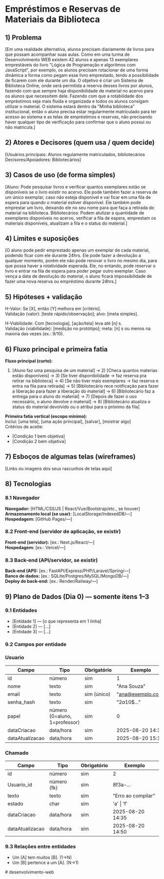 # Empréstimos e Reservas de Materiais da Biblioteca
<!-- EXEMPLO: "Empréstimos e Reservas de Materiais da Biblioteca" -->

## 1) Problema
<!-- Escreva o problema sem falar de telas/tecnologias.
     Responda: Quem sofre? Onde? O que atrapalha? Por que isso importa?
     Em uma realidade alternativa, alunos precisam diariamente de livros para que possam acompanhar suas
     aulas. Como em uma turma de Desenvolvimento WEB existem 42 alunos e apenas 13 exemplares emprestáveis 
     do livro "Lógica de Programação e algoritmos com JavaScript", por exemplo, os alunos precisam rotacionar de uma 
     forma dinâmica a forma como pegam esse livro emprestado, tendo a possibilidade de ficarem com ele 
     durante um dia.
     O objetivo é criar um Sistema de Biblioteca Online, onde será permitida a reserva desses livros por alunos,
     fazendo com que sempre haja disponibilidade de material no acervo para os alunos que necessitem dele. Fazendo com 
     que a rotabilidade dos empréstimos seja mais fluida e organizada e todos os alunos consigam utilizar o material.
     O sistema estará dentro da "Minha biblioteca" institucional, então o aluno precisa estar regularmente matriculado 
     para ter acesso ao sistema e as telas de empréstimos e reservas, não precisando haver qualquer tipo de verificação 
     para confirmar que o aluno possui ou não matricula.
      -->
[Em uma realidade alternativa, alunos precisam diariamente de livros para que possam acompanhar suas
aulas. Como em uma turma de Desenvolvimento WEB existem 42 alunos e apenas 13 exemplares emprestáveis 
do livro "Lógica de Programação e algoritmos com JavaScript", por exemplo, os alunos precisam rotacionar de uma 
forma dinâmica a forma como pegam esse livro emprestado, tendo a possibilidade de ficarem com ele 
durante um dia.
O objetivo é criar um Sistema de Biblioteca Online, onde será permitida a reserva desses livros por alunos,
fazendo com que sempre haja disponibilidade de material no acervo para os alunos que necessitem dele. Fazendo com 
que a rotabilidade dos empréstimos seja mais fluida e organizada e todos os alunos consigam utilizar o material.
O sistema estará dentro da "Minha biblioteca" institucional, então o aluno precisa estar regularmente matriculado 
para ter acesso ao sistema e as telas de empréstimos e reservas, não precisando haver qualquer tipo de verificação 
para confirmar que o aluno possui ou não matricula.]

## 2) Atores e Decisores (quem usa / quem decide)
<!-- Liste papéis (não nomes).
     EXEMPLO:
     Usuários principais: Alunos regulamente matriculados, bibliotecários
     Decisores/Apoiadores: Bibliotecários -->
[Usuários principais: Alunos regulamente matriculados, bibliotecários
Decisores/Apoiadores: Bibliotecários]

## 3) Casos de uso (de forma simples)
<!-- Formato "Ator: ações que pode fazer".
     DICA: Use "Manter (inserir, mostrar, editar, remover)" quando for CRUD.
     EXEMPLO:
     Todos: Logar/deslogar do sistema; Manter dados cadastrais
     Aluno: Pode pesquisar livros e verificar quantos exemplares estão se disponíveis se o livro existir no acervo.
     Ele pode também fazer a reserva de um único exemplar, caso não esteja disponível e vai ficar em uma fila de espera
     para quando o material estiver disponível. Ele também pode emprestar um livro, deixando ele no seu nome para que 
     faça a retirada do material na biblioteca.
     Bibliotecários: Podem atulizar a quantidade de exemplares disponíveis no acervo, verificar a fila de espera, emprestam os materiais disponíveis, atualizam a fila e o status do material. 

      -->
[Aluno: Pode pesquisar livros e verificar quantos exemplares estão se disponíveis se o livro existir no acervo.
Ele pode também fazer a reserva de um único exemplar, caso não esteja disponível e vai ficar em uma fila de espera
para quando o material estiver disponível. Ele também pode emprestar um livro, deixando ele no seu nome para que 
faça a retirada do material na biblioteca.
Bibliotecários: Podem atulizar a quantidade de exemplares disponíveis no acervo, verificar a fila de espera, emprestam os materiais disponíveis, atualizam a fila e o status do material.]

## 4) Limites e suposições
<!-- Simples assim:
     - Limites = regras/prazos/obrigações que você não controla.
     - Suposições = coisas que você espera ter e podem falhar.
     - Plano B = como você segue com a 1ª fatia se algo falhar.

     O aluno pode pedir emprestado apenas um exemplar de cada material, podendo ficar com ele durante 24hrs. Ele pode
     fazer a devolução a qualquer momento, porém ele não pode renovar o livro no mesmo dia, para que possa haver a rotatividade
     esperada. Ele, no entando, pode reservar o livro e entrar na fila de espera para poder pegar outro exemplar. Caso vença a 
     data de devolução do material, o aluno ficará impossibilidade de fazer uma nova reserva ou empréstimo durante 24hrs.
     -->
[O aluno pode pedir emprestado apenas um exemplar de cada material, podendo ficar com ele durante 24hrs. Ele pode
fazer a devolução a qualquer momento, porém ele não pode renovar o livro no mesmo dia, para que possa haver a rotatividade
esperada. Ele, no entando, pode reservar o livro e entrar na fila de espera para poder pegar outro exemplar. Caso vença a 
data de devolução do material, o aluno ficará impossibilidade de fazer uma nova reserva ou empréstimo durante 24hrs.]

## 5) Hipóteses + validação
<!-- Preencha as duas frases abaixo. Simples e direto.
     EXEMPLO Valor: Se o aluno ver sua posição na fila, sente mais controle e conclui melhor a atividade.
     Validação: teste com 5 alunos; sucesso se ≥4 abrem/fecham chamado sem ajuda.
     EXEMPLO Viabilidade: Com app no navegador (HTML/CSS/JS + armazenamento local),
     criar e listar chamados responde em até 1 segundo na maioria das vezes (ex.: 9 de cada 10).
     Validação: medir no protótipo com 30 ações; meta: pelo menos 27 de 30 ações (9/10) em 1s ou menos. -->
H-Valor: Se [X], então [Y] melhora em [critério].  
Validação (valor): [teste rápido/observação]; alvo: [meta simples].

H-Viabilidade: Com [tecnologia], [ação/tela] leva até [n] s.  
Validação (viabilidade): [medição no protótipo]; meta: [n] s ou menos na maioria das vezes (ex.: 9/10).

## 6) Fluxo principal e primeira fatia
<!-- Pense “Entrada → Processo → Saída”.
     Fluxo principal:
     1) Aluno faz uma pesquisa de um material;
     2) Checa quantos materias estão disponíveis;
     3) Se tiver disponibilidade -> faz reserva pra retirar na biblioteca;
     4) Se não tiver mais exemplares -> faz reserva e entra na fila para retirada;
     5) Bibliotecário recebe notificação para fazer a liberação do material;
     6) Faz a entrega para o aluno do material;
     7) Depois de fazer o uso necessário, o aluno devolve o material;
     8) Bibliotecário atualiza o status do material devolvido ou o atribui para o próximo da fila.
 -->
**Fluxo principal (curto):**  
1) [Aluno faz uma pesquisa de um material] → 2) [Checa quantos materias estão disponíveis] → 3) [Se tiver disponibilidade -> faz reserva pra retirar na biblioteca] → 4) [Se não tiver mais exemplares -> faz reserva e entra na fila para retirada] → 5) [Bibliotecário rece notificação para fazer a liberação
para fazer a liberação do material] → 6) [Bibliotecário faz a entrega para o aluno do material] → 7) [Depois de fazer o uso necessário, o aluno devolve o
material] → 8) [Bibliotecário atualiza o status do material devolvido ou o atribui para o próximo da fila]

**Primeira fatia vertical (escopo mínimo):**  
Inclui: [uma tela], [uma ação principal], [salvar], [mostrar algo]  
Critérios de aceite:
- [Condição 1 bem objetiva]
- [Condição 2 bem objetiva]

## 7) Esboços de algumas telas (wireframes)
<!-- Vale desenho no papel (foto), Figma, Excalidraw, etc. Não precisa ser bonito, precisa ser claro.
     EXEMPLO de telas:
     • Login
     • Lista de chamados (ordem + tempo desde criação)
     • Novo chamado (formulário simples)
     • Painel do professor (atender/encerrar)
     EXEMPLO de imagem:
     ![Wireframe - Lista de chamados](img/wf-lista-chamados.png) -->
[Links ou imagens dos seus rascunhos de telas aqui]

## 8) Tecnologias
<!-- Liste apenas o que você REALMENTE pretende usar agora. -->

### 8.1 Navegador
**Navegador:** [HTML/CSS/JS | React/Vue/Bootstrap/etc., se houver]  
**Armazenamento local (se usar):** [LocalStorage/IndexedDB/—]  
**Hospedagem:** [GitHub Pages/—]

### 8.2 Front-end (servidor de aplicação, se existir)
**Front-end (servidor):** [ex.: Next.js/React/—]  
**Hospedagem:** [ex.: Vercel/—]

### 8.3 Back-end (API/servidor, se existir)
**Back-end (API):** [ex.: FastAPI/Express/PHP/Laravel/Spring/—]  
**Banco de dados:** [ex.: SQLite/Postgres/MySQL/MongoDB/—]  
**Deploy do back-end:** [ex.: Render/Railway/—]

## 9) Plano de Dados (Dia 0) — somente itens 1–3
<!-- Defina só o essencial para criar o banco depois. -->

### 9.1 Entidades
<!-- EXEMPLO:
     - Usuario — pessoa que usa o sistema (aluno/professor)
     - Chamado — pedido de ajuda criado por um usuário -->
- [Entidade 1] — [o que representa em 1 linha]
- [Entidade 2] — [...]
- [Entidade 3] — [...]

### 9.2 Campos por entidade
<!-- Use tipos simples: uuid, texto, número, data/hora, booleano, char. -->

### Usuario
| Campo           | Tipo                          | Obrigatório | Exemplo            |
|-----------------|-------------------------------|-------------|--------------------|
| id              | número                        | sim         | 1                  |
| nome            | texto                         | sim         | "Ana Souza"        |
| email           | texto                         | sim (único) | "ana@exemplo.com"  |
| senha_hash      | texto                         | sim         | "$2a$10$..."       |
| papel           | número (0=aluno, 1=professor) | sim         | 0                  |
| dataCriacao     | data/hora                     | sim         | 2025-08-20 14:30   |
| dataAtualizacao | data/hora                     | sim         | 2025-08-20 15:10   |

### Chamado
| Campo           | Tipo               | Obrigatório | Exemplo                 |
|-----------------|--------------------|-------------|-------------------------|
| id              | número             | sim         | 2                       |
| Usuario_id      | número (fk)        | sim         | 8f3a-...                |
| texto           | texto              | sim         | "Erro ao compilar"      |
| estado          | char               | sim         | 'a' \| 'f'              |
| dataCriacao     | data/hora          | sim         | 2025-08-20 14:35        |
| dataAtualizacao | data/hora          | sim         | 2025-08-20 14:50        |

### 9.3 Relações entre entidades
<!-- Frases simples bastam. EXEMPLO:
     Um Usuario tem muitos Chamados (1→N).
     Um Chamado pertence a um Usuario (N→1). -->
- Um [A] tem muitos [B]. (1→N)
- Um [B] pertence a um [A]. (N→1)


<!-- 
Procurar todos os comandos npm's precisos para que possa rodar o node.js.
Também iniciar o trabalho, tentando utilizar o que já produzi em DOO com a biblioteca digital que ue criei.
Tentar fazer o mais simples possível para que não fique complicado de modificar e entender o fluxo.
Já possuo o problema e já sei mais ou menos como chegar na solução. O que o professor explicou na sala é facilmente
entendido com o chat, mas sempre daquele jeito: pede pra ele explicar e aprende a fazer sozinha.
Preciso fazer com que o que está rodando no VS suba automaticamente para o GitHub. Para isso, tenho que alterar a minha chave SSH
talvez até mesmo reconfigurar o Git.

Isso é para ser entregue até semana que vem. 
Tudo o que ele produz em sala de aula ele também adiciona ao repositório dele no Git e no SIGAA.
Precisa criar uma pasta src e um arquivo .gitignore, para dentro desta pasta ir adicionando arquivos que não precisam ir para o git.
 --># desenvolvimento-web
